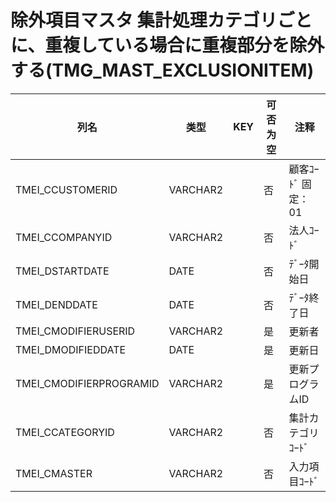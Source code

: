 # 除外項目マスタ                       集計処理カテゴリごとに、重複している場合に重複部分を除外する(TMG_MAST_EXCLUSIONITEM)
| 列名   | 类型   | KEY  | 可否为空 | 注释   |
| ---- | ---- | ---- | ---- | ---- |
|TMEI_CCUSTOMERID|VARCHAR2||否|顧客ｺｰﾄﾞ                        固定：01                                                       |
|TMEI_CCOMPANYID|VARCHAR2||否|法人ｺｰﾄﾞ                                                                                    |
|TMEI_DSTARTDATE|DATE||否|ﾃﾞｰﾀ開始日                                                                                   |
|TMEI_DENDDATE|DATE||否|ﾃﾞｰﾀ終了日                                                                                   |
|TMEI_CMODIFIERUSERID|VARCHAR2||是|更新者                                                                                       |
|TMEI_DMODIFIEDDATE|DATE||是|更新日                                                                                       |
|TMEI_CMODIFIERPROGRAMID|VARCHAR2||是|更新プログラムID                                                                                 |
|TMEI_CCATEGORYID|VARCHAR2||否|集計カテゴリｺｰﾄﾞ                                                                                |
|TMEI_CMASTER|VARCHAR2||否|入力項目ｺｰﾄﾞ                                                                                  |
